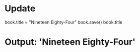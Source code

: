 # Update
book.title = "Nineteen Eighty-Four"
book.save()
book.title
# Output: 'Nineteen Eighty-Four'
